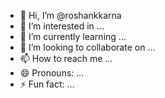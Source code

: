 - 👋 Hi, I’m @roshankkarna
- 👀 I’m interested in ...
- 🌱 I’m currently learning ...
- 💞️ I’m looking to collaborate on ...
- 📫 How to reach me ...
- 😄 Pronouns: ...
- ⚡ Fun fact: ...

<!---
roshankkarna/roshankkarna is a ✨ special ✨ repository because its `README.md` (this file) appears on your GitHub profile.
You can click the Preview link to take a look at your changes.
--->
